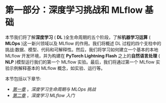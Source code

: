 # 第一部分：深度学习挑战和 MLflow 基础

本节我们将了解**深度学习** ( **DL** )全生命周期的五个阶段，了解**机器学习运算** ( **MLOps** )这一新兴领域以及 MLflow 的作用。我们将概述 DL 过程的四个支柱中的挑战:数据、模型、代码和可解释性。然后，我们将学习如何建立一个基本的本地 MLflow 开发环境，并为构建在 **PyTorch Lightning Flash** 之上的**自然语言处理** ( **NLP** )模型运行我们的第一个 MLflow 实验。最后，我们将通过第一个 MLflow 实验示例解释基本的 MLflow 概念，如实验、运行等。

本节包括以下章节:

*   [*第一章*](B18120_01_ePub.xhtml#_idTextAnchor015) ，*深度学习生命周期与 MLOps 挑战*
*   [*第二章*](B18120_02_ePub.xhtml#_idTextAnchor027) ，*深度学习 MLflow 入门*